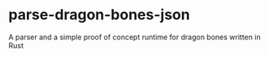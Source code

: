 # parse-dragon-bones-json
A parser and a simple proof of concept runtime for dragon bones written in Rust
